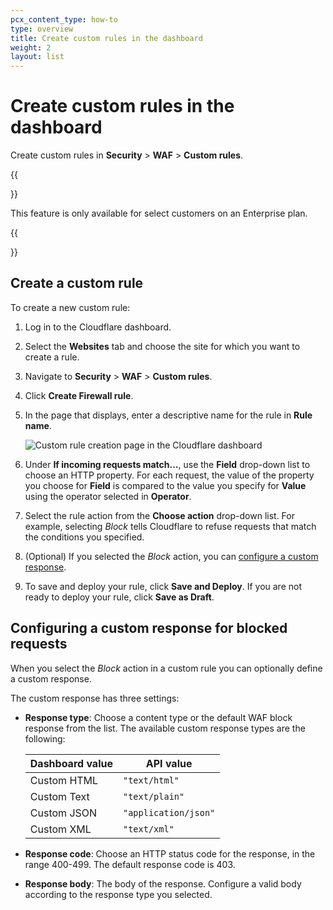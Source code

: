 ```yaml
---
pcx_content_type: how-to
type: overview
title: Create custom rules in the dashboard
weight: 2
layout: list
---
```


# Create custom rules in the dashboard

Create custom rules in **Security** > **WAF** > **Custom rules**.

{{<Aside type="note">}}

This feature is only available for select customers on an Enterprise plan.

{{</Aside>}}

## Create a custom rule

To create a new custom rule:

1. Log in to the Cloudflare dashboard.

2. Select the **Websites** tab and choose the site for which you want to create a rule.

3. Navigate to **Security** > **WAF** > **Custom rules**.

4. Click **Create Firewall rule**.

5. In the page that displays, enter a descriptive name for the rule in **Rule name**.

   ![Custom rule creation page in the Cloudflare dashboard](/waf/static/custom-rules/firewall-custom-rule-create.png)

6. Under **If incoming requests match...**, use the **Field** drop-down list to choose an HTTP property. For each request, the value of the property you choose for **Field** is compared to the value you specify for **Value** using the operator selected in **Operator**.

7. Select the rule action from the **Choose action** drop-down list. For example, selecting _Block_ tells Cloudflare to refuse requests that match the conditions you specified.

8. (Optional) If you selected the _Block_ action, you can [configure a custom response](#configuring-a-custom-response-for-blocked-requests).

9. To save and deploy your rule, click **Save and Deploy**. If you are not ready to deploy your rule, click **Save as Draft**.

## Configuring a custom response for blocked requests

When you select the _Block_ action in a custom rule you can optionally define a custom response.

The custom response has three settings:

- **Response type**: Choose a content type or the default WAF block response from the list. The available custom response types are the following:

  | Dashboard value | API value            |
  | --------------- | -------------------- |
  | Custom HTML     | `"text/html"`        |
  | Custom Text     | `"text/plain"`       |
  | Custom JSON     | `"application/json"` |
  | Custom XML      | `"text/xml"`         |

- **Response code**: Choose an HTTP status code for the response, in the range 400-499. The default response code is 403.
- **Response body**: The body of the response. Configure a valid body according to the response type you selected.
